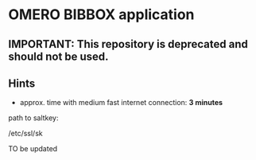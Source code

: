 # OMERO BIBBOX application
## IMPORTANT: This repository is deprecated and should not be used.
## Hints
* approx. time with medium fast internet connection: **3 minutes**

path to saltkey:

/etc/ssl/sk

TO be updated

